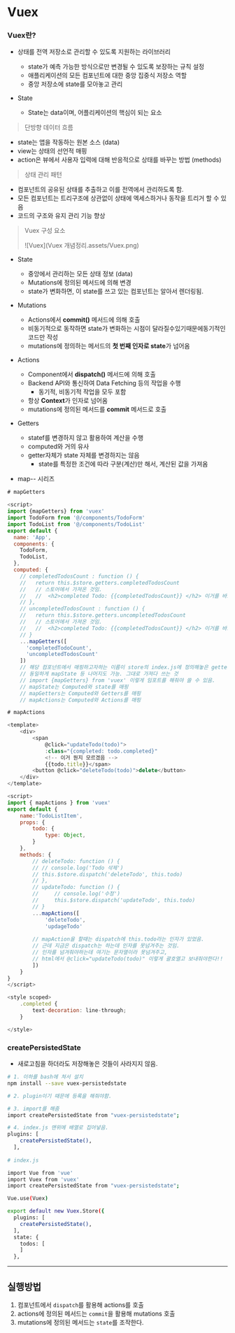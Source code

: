 # Vuex

### Vuex란?

- 상태를 전역 저장소로 관리할 수 있도록 지원하는 라이브러리
  - state가 예측 가능한 방식으로만 변경될 수 있도록 보장하는 규칙 설정
  - 애플리케이션의 모든 컴포넌트에 대한 중앙 집중식 저장소 역할
  - 중앙 저장소에 state를 모아놓고 관리

- State
  - State는 data이며, 어플리케이션의 핵심이 되는 요소



> 단방향 데이터 흐름

- state는 앱을 작동하는 원본 소스 (data)
- view는 상태의 선언적 매핑
- action은 뷰에서 사용자 입력에 대해 반응적으로 상태를 바꾸는 방법 (methods)



> 상태 관리 패턴

- 컴포넌트의 공유된 상태를 추출하고 이를 전역에서 관리하도록 함.
- 모든 컴포넌트는 트리구조에 상관없이 상태에 엑세스하거나 동작을 트리거 할 수 있음
- 코드의 구조와 유지 관리 기능 향상



> Vuex 구성 요소
>
> ![Vuex](Vuex 개념정리.assets/Vuex.png)

- State
  - 중앙에서 관리하는 모든 상태 정보 (data)
  - Mutations에 정의된 메서드에 의해 변경
  - state가 변화하면, 이 state를 쓰고 있는 컴포넌트는 알아서 렌더링됨.



- Mutations
  - Actions에서 **commit()** 메서드에 의해 호출
  - 비동기적으로 동작하면 state가 변화하는 시점이 달라질수있기때문에동기적인 코드만 작성
  - mutations에 정의하는 메서드의 **첫 번째 인자로 state**가 넘어옴



- Actions
  - Component에서 **dispatch()** 메서드에 의해 호출
  - Backend API와 통신하여 Data Fetching 등의 작업을 수행
    - 동기적, 비동기적 작업을 모두 포함
  - 항상 **Context**가 인자로 넘어옴
  - mutations에 정의된 메서드를 **commit** 메서드로 호출



- Getters
  - statef를 변경하지 않고 활용하여 계산을 수행
  - computed와 거의 유사
  - getter자체가 state 자체를 변경하지는 않음
    - state를 특정한 조건에 따라 구분(계산)만 해서, 계산된 값을 가져옴



- map-- 시리즈

```js
# mapGetters

<script>
import {mapGetters} from 'vuex'
import TodoForm from '@/components/TodoForm'
import TodoList from '@/components/TodoList'
export default {
  name: 'App',
  components: {
    TodoForm,
    TodoList,
  },
  computed: {
    // completedTodosCount : function () {
    //   return this.$store.getters.completedTodosCount
    //   // 스토어에서 가져온 것임.
    //   //  <h2>completed Todo: {{completedTodosCount}} </h2> 이거를 바로 쓸 수 없기 때문에
    // },
    // uncompletedTodosCount : function () {
    //   return this.$store.getters.uncompletedTodosCount
    //   // 스토어에서 가져온 것임.
    //   //  <h2>completed Todo: {{completedTodosCount}} </h2> 이거를 바로 쓸 수 없기 때문에
    // }
    ...mapGetters([
      'completedTodoCount',
      'uncompletedTodosCount'
    ])
    // 해당 컴포넌트에서 매핑하고자하는 이름이 store의 index.js에 정의해놓은 getters의 이름과 동일하면 이렇게 쓸 수 가 있다.
    // 동일하게 mapState 등 나머지도 가능. 그대로 가져다 쓰는 것
    // import {mapGetters} from 'vuex' 이렇게 임포트를 해줘야 쓸 수 있음.
    // mapState는 Computed와 state를 매핑
    // mapGetters는 Computed와 Getters를 매핑
    // mapActions는 Computed와 Actions를 매핑
```



```js
# mapActions

<template>
    <div>
        <span
            @click="updateTodo(todo)">
            :class="{completed: todo.completed}"
            <!-- 이거 뭔지 모르겠음 -->
            {{todo.title}}</span>
        <button @click="deleteTodo(todo)">delete</button>
    </div>
</template>

<script>
import { mapActions } from 'vuex'
export default {
    name:'TodoListItem',
    props: {
        todo: {
            type: Object,
        }
    },
    methods: {
        // deleteTodo: function () {
        // // console.log('Todo 삭제')
        // this.$store.dispatch('deleteTodo', this.todo)
        // },
        // updateTodo: function () {
        //     // console.log('수정')
        //     this.$store.dispatch('updateTodo', this.todo)
        // }
        ...mapActions([
            'deleteTodo',
            'updageTodo'
            
        // mapAction을 할때는 dispatch에 this.todo라는 인자가 있었음.
        // 근데 지금은 dispatch는 하는데 인자를 못넘겨주는 것임.
        // 인자를 넘겨줘야하는데 여기는 문자열이라 못넘겨주고,
        // html에서 @click="updateTodo(todo)" 이렇게 괄호열고 보내줘야한다!!
        ])
    }
}
</script>

<style scoped>
    .completed {
        text-decoration: line-through;
    }

</style>
```



### createPersistedState

- 새로고침을 하더라도 저장해놓은 것들이 사라지지 않음.

```bash
# 1. 이하를 bash에 쳐서 설치
npm install --save vuex-persistedstate

# 2. plugin이기 때문에 등록을 해줘야함. 

# 3. import를 해줌
import createPersistedState from "vuex-persistedstate";

# 4. index.js 맨위에 배열로 집어넣음.
plugins: [
    createPersistedState(),
  ],  
  
# index.js

import Vue from 'vue'
import Vuex from 'vuex'
import createPersistedState from "vuex-persistedstate";

Vue.use(Vuex)

export default new Vuex.Store({
  plugins: [
    createPersistedState(),
  ],
  state: {
    todos: [
    ]
  },
```







---

## 실행방법

1. 컴포넌트에서 `dispatch`를 활용해 actions를 호출
2. actions에 정의된 메서드는 `commit`을 활용해 mutations 호출
3. mutations에 정의된 메서드는 `state`를 조작한다.









